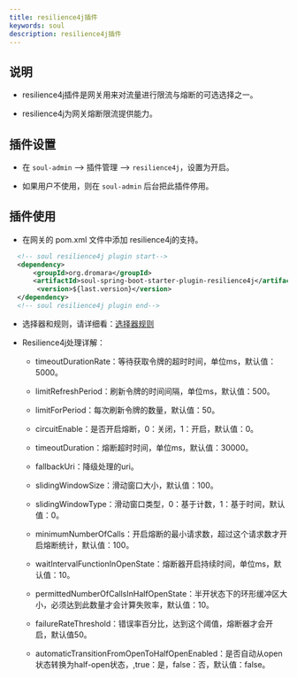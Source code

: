 ```yaml
---
title: resilience4j插件
keywords: soul
description: resilience4j插件
---
```


## 说明

* resilience4j插件是网关用来对流量进行限流与熔断的可选选择之一。

* resilience4j为网关熔断限流提供能力。


## 插件设置

* 在 `soul-admin` -->  插件管理 --> `resilience4j`，设置为开启。

* 如果用户不使用，则在 `soul-admin` 后台把此插件停用。


## 插件使用

* 在网关的 pom.xml 文件中添加 resilience4j的支持。
```xml
  <!-- soul resilience4j plugin start-->
  <dependency>
      <groupId>org.dromara</groupId>
      <artifactId>soul-spring-boot-starter-plugin-resilience4j</artifactId>
       <version>${last.version}</version>
  </dependency>
  <!-- soul resilience4j plugin end-->
``` 

* 选择器和规则，请详细看：[选择器规则](selector.md)

* Resilience4j处理详解：

    * timeoutDurationRate：等待获取令牌的超时时间，单位ms，默认值：5000。
    
    * limitRefreshPeriod：刷新令牌的时间间隔，单位ms，默认值：500。
    
    * limitForPeriod：每次刷新令牌的数量，默认值：50。
    
    * circuitEnable：是否开启熔断，0：关闭，1：开启，默认值：0。
    
    * timeoutDuration：熔断超时时间，单位ms，默认值：30000。
    
    * fallbackUri：降级处理的uri。
    
    * slidingWindowSize：滑动窗口大小，默认值：100。
    
    * slidingWindowType：滑动窗口类型，0：基于计数，1：基于时间，默认值：0。
   
    * minimumNumberOfCalls：开启熔断的最小请求数，超过这个请求数才开启熔断统计，默认值：100。

    * waitIntervalFunctionInOpenState：熔断器开启持续时间，单位ms，默认值：10。

    * permittedNumberOfCallsInHalfOpenState：半开状态下的环形缓冲区大小，必须达到此数量才会计算失败率，默认值：10。

    * failureRateThreshold：错误率百分比，达到这个阈值，熔断器才会开启，默认值50。

    * automaticTransitionFromOpenToHalfOpenEnabled：是否自动从open状态转换为half-open状态，,true：是，false：否，默认值：false。
